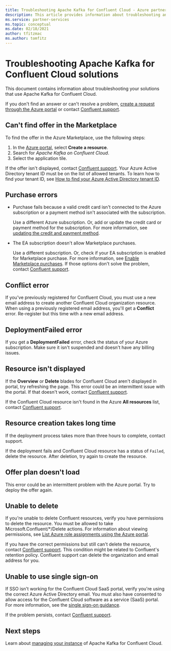 ```yaml
---
title: Troubleshooting Apache Kafka for Confluent Cloud - Azure partner solutions
description: This article provides information about troubleshooting and frequently asked questions (FAQ) for Confluent Cloud on Azure.
ms.service: partner-services
ms.topic: conceptual
ms.date: 02/18/2021
author: tfitzmac
ms.author: tomfitz
---
```


# Troubleshooting Apache Kafka for Confluent Cloud solutions

This document contains information about troubleshooting your solutions that use Apache Kafka for Confluent Cloud.

If you don't find an answer or can't resolve a problem, [create a request through the Azure portal](manage.md#get-support) or contact [Confluent support](https://support.confluent.io).

## Can't find offer in the Marketplace

To find the offer in the Azure Marketplace, use the following steps:

1. In the [Azure portal](https://portal.azure.com), select **Create a resource**.
1. Search for _Apache Kafka on Confluent Cloud_.
1. Select the application tile.

If the offer isn't displayed, contact [Confluent support](https://support.confluent.io). Your Azure Active Directory tenant ID must be on the list of allowed tenants. To learn how to find your tenant ID, see [How to find your Azure Active Directory tenant ID](../../active-directory/fundamentals/active-directory-how-to-find-tenant.md).

## Purchase errors

* Purchase fails because a valid credit card isn't connected to the Azure subscription or a payment method isn't associated with the subscription.

  Use a different Azure subscription. Or, add or update the credit card or payment method for the subscription. For more information, see [updating the credit and payment method](../../cost-management-billing/manage/change-credit-card.md).

* The EA subscription doesn't allow Marketplace purchases.

  Use a different subscription. Or, check if your EA subscription is enabled for Marketplace purchase. For more information, see [Enable Marketplace purchases](../../cost-management-billing/manage/ea-azure-marketplace.md#enabling-azure-marketplace-purchases). If those options don't solve the problem, contact [Confluent support](https://support.confluent.io).

## Conflict error

If you've previously registered for Confluent Cloud, you must use a new email address to create another Confluent Cloud organization resource. When using a previously registered email address, you'll get a **Conflict** error. Re-register but this time with a new email address.

## DeploymentFailed error

If you get a **DeploymentFailed** error, check the status of your Azure subscription. Make sure it isn't suspended and doesn't have any billing issues.

## Resource isn't displayed

If the **Overview** or **Delete** blades for Confluent Cloud aren't displayed in portal, try refreshing the page. This error could be an intermittent issue with the portal. If that doesn't work, contact [Confluent support](https://support.confluent.io).

If the Confluent Cloud resource isn't found in the Azure **All resources** list, contact [Confluent support](https://support.confluent.io).

## Resource creation takes long time

If the deployment process takes more than three hours to complete, contact support.

If the deployment fails and Confluent Cloud resource has a status of `Failed`, delete the resource. After deletion, try again to create the resource.

## Offer plan doesn't load

This error could be an intermittent problem with the Azure portal. Try to deploy the offer again.

## Unable to delete

If you're unable to delete Confluent resources, verify you have permissions to delete the resource. You must be allowed to take Microsoft.Confluent/*/Delete actions. For information about viewing permissions, see [List Azure role assignments using the Azure portal](../../role-based-access-control/role-assignments-list-portal.md).

If you have the correct permissions but still can't delete the resource, contact [Confluent support](https://support.confluent.io). This condition might be related to Confluent's retention policy. Confluent support can delete the organization and email address for you.

## Unable to use single sign-on

If SSO isn't working for the Confluent Cloud SaaS portal, verify you're using the correct Azure Active Directory email. You must also have consented to allow access for the Confluent Cloud software as a service (SaaS) portal. For more information, see the [single sign-on guidance](manage.md#single-sign-on).

If the problem persists, contact [Confluent support](https://support.confluent.io).

## Next steps

Learn about [managing your instance](manage.md) of Apache Kafka for Confluent Cloud.
